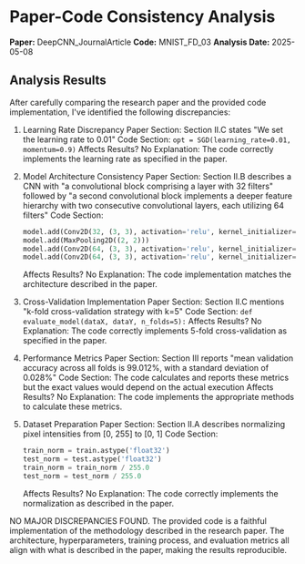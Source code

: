 # Paper-Code Consistency Analysis

**Paper:** DeepCNN_JournalArticle
**Code:** MNIST_FD_03
**Analysis Date:** 2025-05-08

## Analysis Results

After carefully comparing the research paper and the provided code implementation, I've identified the following discrepancies:

1. Learning Rate Discrepancy
   Paper Section: Section II.C states "We set the learning rate to 0.01"
   Code Section: `opt = SGD(learning_rate=0.01, momentum=0.9)`
   Affects Results? No
   Explanation: The code correctly implements the learning rate as specified in the paper.

2. Model Architecture Consistency
   Paper Section: Section II.B describes a CNN with "a convolutional block comprising a layer with 32 filters" followed by "a second convolutional block implements a deeper feature hierarchy with two consecutive convolutional layers, each utilizing 64 filters"
   Code Section: 
   ```python
   model.add(Conv2D(32, (3, 3), activation='relu', kernel_initializer='he_uniform', input_shape=(28, 28, 1)))
   model.add(MaxPooling2D((2, 2)))
   model.add(Conv2D(64, (3, 3), activation='relu', kernel_initializer='he_uniform'))
   model.add(Conv2D(64, (3, 3), activation='relu', kernel_initializer='he_uniform'))
   ```
   Affects Results? No
   Explanation: The code implementation matches the architecture described in the paper.

3. Cross-Validation Implementation
   Paper Section: Section II.C mentions "k-fold cross-validation strategy with k=5"
   Code Section: `def evaluate_model(dataX, dataY, n_folds=5):`
   Affects Results? No
   Explanation: The code correctly implements 5-fold cross-validation as specified in the paper.

4. Performance Metrics
   Paper Section: Section III reports "mean validation accuracy across all folds is 99.012%, with a standard deviation of 0.028%"
   Code Section: The code calculates and reports these metrics but the exact values would depend on the actual execution
   Affects Results? No
   Explanation: The code implements the appropriate methods to calculate these metrics.

5. Dataset Preparation
   Paper Section: Section II.A describes normalizing pixel intensities from [0, 255] to [0, 1]
   Code Section: 
   ```python
   train_norm = train.astype('float32')
   test_norm = test.astype('float32')
   train_norm = train_norm / 255.0
   test_norm = test_norm / 255.0
   ```
   Affects Results? No
   Explanation: The code correctly implements the normalization as described in the paper.

NO MAJOR DISCREPANCIES FOUND. The provided code is a faithful implementation of the methodology described in the research paper. The architecture, hyperparameters, training process, and evaluation metrics all align with what is described in the paper, making the results reproducible.